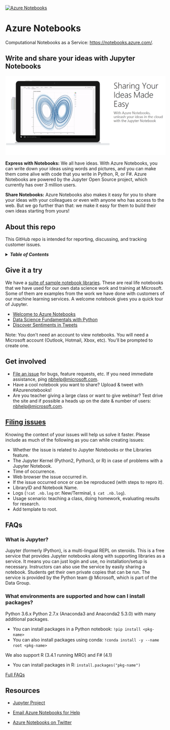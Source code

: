 [![Azure Notebooks](https://notebooks.azure.com/launch.png)](https://notebooks.azure.com/Microsoft/libraries/samples)

# Azure Notebooks

Computational Notebooks as a Service: <https://notebooks.azure.com/>.

## Write and share your ideas with Jupyter Notebooks

![banner](.github/aznb_github.png "banner")

**Express with Notebooks:**
  We all have ideas.  With Azure Notebooks, you can write down your ideas using
  words and pictures, and you can make them come alive with code that you write
  in Python, R, or F#.  Azure Notebooks are powered by the Jupyter Open Source
  project, which currently has over 3 million users.

**Share Notebooks:**
  Azure Notebooks also makes it easy for you to share your ideas with your
  colleagues or even with anyone who has access to the web.  But we go further
  than that: we make it easy for them to build their own ideas starting from
  yours!

## About this repo

This GitHub repo is intended for reporting, discussing, and tracking customer
issues.

<details>
<summary><strong><em>Table of Contents</em></strong></summary>

* [Give it a try](#give-it-a-try)
* [Get involved](#get-involved)
* [Filing issues](#filing-issues)
* [FAQs](#faqs)
* [Resources](#resources)
</details>

## Give it a try

We have a [suite of sample notebook
libraries](https://notebooks.azure.com/Microsoft/libraries/samples).  These are
real life notebooks that we have used for our own data science work and
training at Microsoft.  Some of them are examples from the work we have done
with customers of our machine learning services.  A welcome notebook gives you
a quick tour of Jupyter.

* [Welcome to Azure Notebooks](https://notebooks.azure.com/Microsoft/libraries/samples/html/Azure%20Notebooks%20-%20Welcome.ipynb)
* [Data Science Fundamentals with Python](https://notebooks.azure.com/rheartpython/libraries/PythonDS101)
* [Discover Sentiments in Tweets](https://notebooks.azure.com/Microsoft/libraries/samples/html/Discover%20Sentiments%20in%20Tweets.ipynb)

Note: You don't need an account to view notebooks.  You will need a Microsoft
account (Outlook, Hotmail, Xbox, etc).  You'll be prompted to create one.

## Get involved

* [File an issue](https://github.com/Microsoft/AzureNotebooks/issues/new) for
  bugs, feature requests, etc.  If you need immediate assistance, ping
  <nbhelp@microsoft.com>.
* Have a cool notebook you want to share?  Upload & tweet with #Azurenotebooks!
* Are you teacher giving a large class or want to give webinar?  Test drive the
  site and if possible a heads up on the date & number of users:
  <nbhelp@microsoft.com>.

## [Filing issues](https://github.com/Microsoft/AzureNotebooks/issues/new)

Knowing the context of your issues will help us solve it faster. Please include
as much of the following as you can while creating issues:

* Whether the issue is related to Jupyter Notebooks or the Libraries feature.
* The Jupyter Kernel (Python2, Python3, or R) in case of problems with a
  Jupyter Notebook.
* Time of occurrence.
* Web browser the issue occurred in.
* If the issue occurred once or can be reproduced (with steps to repro it).
* LibraryID and Notebook Name.
* Logs (`!cat .nb.log` or: New/Terminal, `$ cat .nb.log`).
* Usage scenario: teaching a class, doing homework, evaluating results for
  research.
* Add template to root.

## FAQs

### What is Jupyter?

Jupyter (formerly IPython), is a multi-lingual REPL on steroids.  This is a
free service that provides Jupyter notebooks along with supporting libraries as
a service.  It means you can just login and use, no installation/setup is
necessary.  Instructors can also use the service by easily sharing a notebook.
Students get their own private copies that can be run.  The service is provided
by the Python team @ Microsoft, which is part of the Data Group.

### What environments are supported and how can I install packages?

Python 3.6.x Python 2.7.x (Anaconda3 and Anaconda2 5.3.0) with many additional
packages.
- You can install packages in a Python notebook: `!pip install <pkg-name>`
- You can also install packages using conda:
  `!conda install -y --name root <pkg-name>`

We also support R (3.4.1 running MRO) and F# (4.1)
- You can install packages in R: `install.packages("pkg-name")`

[Full FAQs](https://notebooks.azure.com/faq)

## Resources

* [Jupyter Project](https://jupyter.org/)

* [Email Azure Notebooks for Help](mailto:nbhelp@microsoft.com)

* [Azure Notebooks on Twitter](https://twitter.com/AzureNotebooks)
